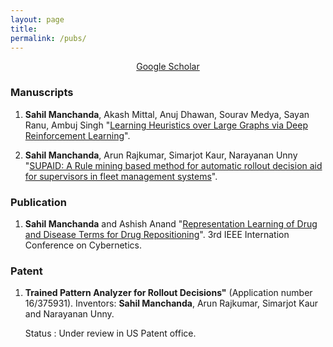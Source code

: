 ```yaml
---
layout: page
title: 
permalink: /pubs/
---
```


<p align="center">
<a href = "https://scholar.google.com/citations?user=OPyjQHwAAAAJ&hl=en">Google Scholar</a>
</p>

### Manuscripts

1.   **Sahil Manchanda**, Akash Mittal, Anuj Dhawan, Sourav Medya, Sayan Ranu, Ambuj Singh "[Learning Heuristics over Large Graphs via Deep Reinforcement Learning](https://arxiv.org/abs/1903.03332)".

2. **Sahil Manchanda**, Arun Rajkumar, Simarjot Kaur, Narayanan Unny "[SUPAID: A Rule mining based method for automatic rollout decision aid for supervisors in fleet management systems](https://arxiv.org/ftp/arxiv/papers/2001/2001.03386.pdf/)".

### Publication
1. **Sahil Manchanda** and Ashish Anand "[Representation Learning of Drug and Disease Terms for Drug Repositioning](https://ieeexplore.ieee.org/abstract/document/7985802)".
    3rd IEEE Internation Conference on Cybernetics.


### Patent
1. **Trained Pattern Analyzer for Rollout Decisions"** (Application number 16/375931).
Inventors: **Sahil Manchanda**, Arun Rajkumar, Simarjot Kaur and Narayanan Unny.

    Status : Under review in US Patent office.

